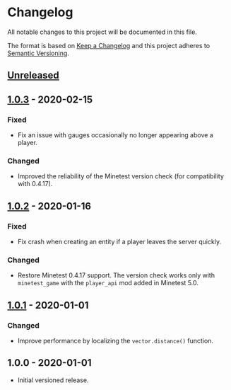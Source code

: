 # Changelog

All notable changes to this project will be documented in this file.

The format is based on [Keep a Changelog](http://keepachangelog.com/en/1.0.0/)
and this project adheres to [Semantic Versioning](http://semver.org/spec/v2.0.0.html).

## [Unreleased]

## [1.0.3] - 2020-02-15

### Fixed

- Fix an issue with gauges occasionally no longer appearing above a player.

### Changed

- Improved the reliability of the Minetest version check (for compatibility with 0.4.17).

## [1.0.2] - 2020-01-16

### Fixed

- Fix crash when creating an entity if a player leaves the server quickly.

### Changed

- Restore Minetest 0.4.17 support. The version check works only with `minetest_game` with the `player_api` mod added in Minetest 5.0.

## [1.0.1] - 2020-01-01

### Changed

- Improve performance by localizing the `vector.distance()` function.

## 1.0.0 - 2020-01-01

- Initial versioned release.

[Unreleased]: https://github.com/minetest-mods/gauges/compare/v1.0.3...HEAD
[1.0.3]: https://github.com/minetest-mods/gauges/compare/v1.0.2...v1.0.3
[1.0.2]: https://github.com/minetest-mods/gauges/compare/v1.0.1...v1.0.2
[1.0.1]: https://github.com/minetest-mods/gauges/compare/v1.0.0...v1.0.1
